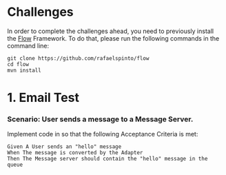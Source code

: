 # Challenges

In order to complete the challenges ahead, you need to previously install the [Flow](https://github.com/sergiospinto/flow) Framework. To do that, please run the following commands in the command line:


```shell
git clone https://github.com/rafaelspinto/flow
cd flow
mvn install
```


# 1. Email Test

### Scenario: User sends a message to a Message Server.

Implement code in so that the following Acceptance Criteria is met:

```gherkin
Given A User sends an "hello" message
When The message is converted by the Adapter
Then The Message server should contain the "hello" message in the queue
```
